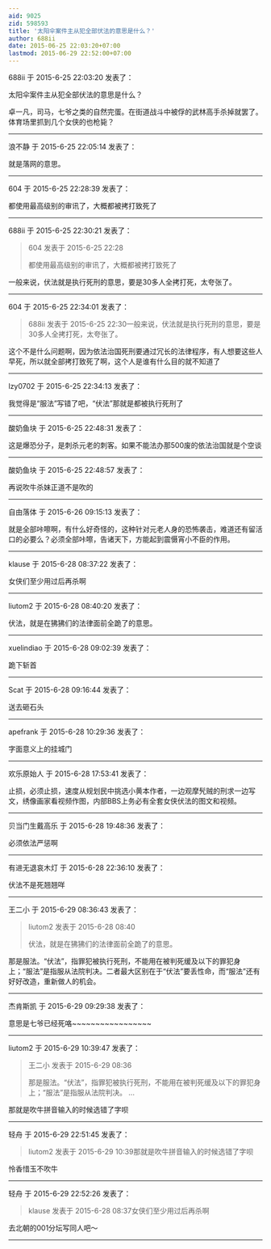 ```yaml
---
aid: 9025
zid: 598593
title: '太阳伞案件主从犯全部伏法的意思是什么？'
author: 688ii
date: 2015-06-25 22:03:20+07:00
lastmod: 2015-06-29 22:52:00+07:00
---
```


688ii 于 2015-6-25 22:03:20 发表了：

太阳伞案件主从犯全部伏法的意思是什么？

卓一凡，司马，七爷之类的自然完蛋。在街道战斗中被俘的武林高手杀掉就罢了。体育场里抓到几个女侠的也枪毙？

---------

浪不静 于 2015-6-25 22:05:14 发表了：

就是落网的意思。

---------

604 于 2015-6-25 22:28:39 发表了：

都使用最高级别的审讯了，大概都被拷打致死了

---------

688ii 于 2015-6-25 22:30:21 发表了：

> 604 发表于 2015-6-25 22:28
> 
> 都使用最高级别的审讯了，大概都被拷打致死了



一般来说，伏法就是执行死刑的意思，要是30多人全拷打死，太夸张了。

---------

604 于 2015-6-25 22:34:01 发表了：

> 688ii 发表于 2015-6-25 22:30一般来说，伏法就是执行死刑的意思，要是30多人全拷打死，太夸张了。



这个不是什么问题啊，因为依法治国死刑要通过冗长的法律程序，有人想要这些人早死，所以就全部拷打致死了啊，这个人是谁有什么目的就不知道了

---------

lzy0702 于 2015-6-25 22:34:13 发表了：

我觉得是“服法”写错了吧，“伏法”那就是都被执行死刑了

---------

酸奶鱼块 于 2015-6-25 22:48:31 发表了：

这是爆恐分子，是刺杀元老的刺客。如果不能法办那500废的依法治国就是个空谈

---------

酸奶鱼块 于 2015-6-25 22:48:57 发表了：

再说吹牛杀妹正道不是吹的

---------

自由落体 于 2015-6-26 09:15:13 发表了：

就是全部咔嚓啊，有什么好奇怪的，这种针对元老人身的恐怖袭击，难道还有留活口的必要么？必须全部咔嚓，告诸天下，方能起到震慑宵小不臣的作用。

---------

klause 于 2015-6-28 08:37:22 发表了：

女侠们至少用过后再杀啊

---------

liutom2 于 2015-6-28 08:40:20 发表了：

伏法，就是在狒狒们的法律面前全跪了的意思。

---------

xuelindiao 于 2015-6-28 09:02:39 发表了：

跪下斩首

---------

Scat 于 2015-6-28 09:16:44 发表了：

送去砸石头

---------

apefrank 于 2015-6-28 10:29:36 发表了：

字面意义上的挂城门

---------

欢乐原始人 于 2015-6-28 17:53:41 发表了：

止损，必须止损，速度从规划民中挑选小黄本作者，一边观摩髠贼的刑求一边写文，绣像画家看视频作图，内部BBS上务必有全套女侠伏法的图文和视频。

---------

贝当门生戴高乐 于 2015-6-28 19:48:36 发表了：

必须依法严惩啊

---------

有进无退哀木灯 于 2015-6-28 22:36:10 发表了：

伏法不是死翘翘咩

---------

王二小 于 2015-6-29 08:36:43 发表了：

> liutom2 发表于 2015-6-28 08:40
> 
> 伏法，就是在狒狒们的法律面前全跪了的意思。



那是服法。“伏法”，指罪犯被执行死刑，不能用在被判死缓及以下的罪犯身上；“服法”是指服从法院判决。二者最大区别在于“伏法”要丢性命，而“服法”还有好好改造，重新做人的机会。

---------

杰肯斯凯 于 2015-6-29 09:29:38 发表了：

意思是七爷已经死咯~~~~~~~~~~~~~~~~~

---------

liutom2 于 2015-6-29 10:39:47 发表了：

> 王二小 发表于 2015-6-29 08:36
> 
> 那是服法。“伏法”，指罪犯被执行死刑，不能用在被判死缓及以下的罪犯身上；“服法”是指服从法院判决。 ...



那就是吹牛拼音输入的时候选错了字呗

---------

轻舟 于 2015-6-29 22:51:45 发表了：

> liutom2 发表于 2015-6-29 10:39那就是吹牛拼音输入的时候选错了字呗



怜香惜玉不吹牛

---------

轻舟 于 2015-6-29 22:52:26 发表了：

> klause 发表于 2015-6-28 08:37女侠们至少用过后再杀啊



去北朝的001分坛写同人吧～

---------

